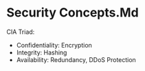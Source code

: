 # Security Concepts.Md

 CIA Triad:
- Confidentiality: Encryption
- Integrity: Hashing
- Availability: Redundancy, DDoS Protection
